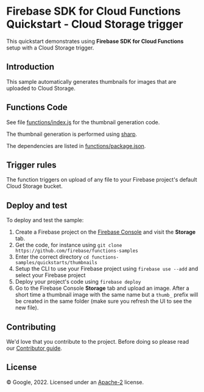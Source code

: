 # Firebase SDK for Cloud Functions Quickstart - Cloud Storage trigger

This quickstart demonstrates using **Firebase SDK for Cloud Functions** setup with a Cloud Storage trigger.

## Introduction

This sample automatically generates thumbnails for images that are uploaded to Cloud Storage.


## Functions Code

See file [functions/index.js](functions/index.js) for the thumbnail generation code.

The thumbnail generation is performed using [sharp](https://www.npmjs.com/package/sharp).

The dependencies are listed in [functions/package.json](functions/package.json).


## Trigger rules

The function triggers on upload of any file to your Firebase project's default Cloud Storage bucket.


## Deploy and test

To deploy and test the sample:

 1. Create a Firebase project on the [Firebase Console](https://console.firebase.google.com) and visit the **Storage** tab.
 1. Get the code, for instance using `git clone https://github.com/firebase/functions-samples`
 1. Enter the correct directory `cd functions-samples/quickstarts/thumbnails`
 1. Setup the CLI to use your Firebase project using `firebase use --add` and select your Firebase project
 1. Deploy your project's code using `firebase deploy`
 1. Go to the Firebase Console **Storage** tab and upload an image. After a short time a thumbnail image with the same name but a `thumb_` prefix will be created in the same folder (make sure you refresh the UI to see the new file).


## Contributing

We'd love that you contribute to the project. Before doing so please read our [Contributor guide](../../CONTRIBUTING.md).


## License

© Google, 2022. Licensed under an [Apache-2](../../LICENSE) license.
